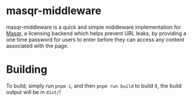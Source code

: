 # masqr-middleware

masqr-middleware is a quick and simple middleware implementation for [Masqr](https://github.com/titaniumnetwork-dev/MasqrProject), a licensing backend which helps prevent URL leaks, by providing a one time password for users to enter before they can access any content associated with the page.

# Building

To build, simply run `pnpm i`, and then `pnpm run build` to build it, the build output will be in `dist/`!

